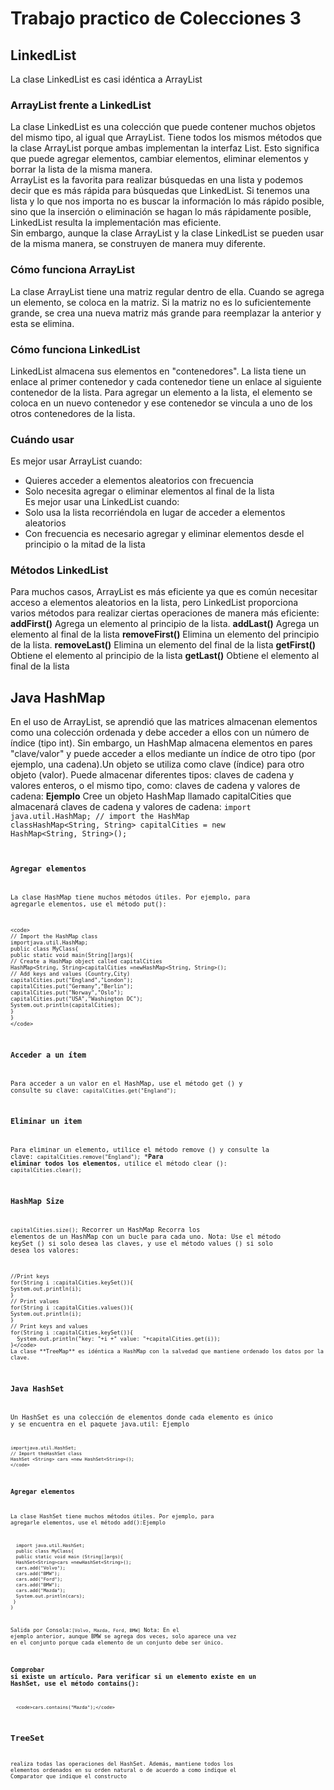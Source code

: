 # Trabajo practico de Colecciones 3
## LinkedList
La clase LinkedList es casi idéntica a ArrayList 
### ArrayList frente a LinkedList
La clase LinkedList es una colección que puede contener muchos objetos del mismo tipo, al igual que ArrayList. Tiene todos los mismos métodos que la clase ArrayList porque ambas implementan la interfaz List. Esto significa que puede agregar elementos, cambiar elementos, eliminar elementos y borrar la lista de la misma manera.</br>
ArrayList es la favorita para realizar búsquedas en una lista y podemos decir que es más rápida para búsquedas que LinkedList. Si tenemos una lista y lo que nos importa no es buscar la información lo más rápido posible, sino que la inserción o eliminación se hagan lo más rápidamente posible, LinkedList resulta la implementación mas eficiente. </br>
Sin embargo, aunque la clase ArrayList y la clase LinkedList se pueden usar de la misma manera, se construyen de manera muy diferente.
### Cómo funciona ArrayList
La clase ArrayList tiene una matriz regular dentro de ella. Cuando se agrega un elemento, se coloca en la matriz. Si la  matriz no es lo suficientemente grande, se crea una nueva matriz más grande para reemplazar la anterior y esta se elimina. 
### Cómo funciona LinkedList
LinkedList almacena sus elementos en "contenedores". La lista tiene un enlace al primer contenedor y cada contenedor tiene un enlace al siguiente contenedor de la lista. Para agregar un elemento a la lista, el elemento se coloca en un nuevo contenedor y ese contenedor se vincula a uno de los otros contenedores de la lista.
### Cuándo usar
Es mejor usar ArrayList cuando:
- Quieres acceder a elementos aleatorios con frecuencia
- Solo necesita agregar o eliminar elementos al final de la lista </br>
Es mejor usar una LinkedList cuando:</br>
- Solo usa la lista recorriéndola en lugar de acceder a elementos aleatorios
- Con frecuencia es necesario agregar y eliminar elementos desde el principio o la mitad de la lista
### Métodos LinkedList
Para  muchos  casos, ArrayList es más eficiente ya que es común necesitar acceso a elementos aleatorios en la lista, pero LinkedList proporciona varios métodos para realizar ciertas operaciones de manera más eficiente:
**addFirst()** Agrega un elemento al principio de la lista.
**addLast()** Agrega un elemento al final de la lista
**removeFirst()** Elimina un elemento del principio de la lista.
**removeLast()** Elimina un elemento del final de la lista
**getFirst()** Obtiene el elemento al principio de la lista
**getLast()** Obtiene el elemento al final de la lista
## Java HashMap
En el uso de ArrayList, se aprendió que las matrices almacenan elementos como una colección ordenada y debe acceder a ellos  con un número de índice (tipo  int). Sin embargo, un HashMap almacena elementos en pares "clave/valor" y puede acceder a  ellos mediante un índice de otro tipo (por ejemplo, una cadena).Un objeto se utiliza como clave (índice) para otro objeto (valor). Puede almacenar diferentes tipos: claves de cadena y valores enteros, o el mismo tipo, como: claves de cadena y valores de cadena:
**Ejemplo** 
Cree  un objeto  HashMap  llamado  capitalCities  que  almacenará  claves  de  cadena  y  valores  de cadena:
<code>import java.util.HashMap; // import the HashMap classHashMap<String, String> capitalCities = new HashMap<String, String>(); <code/>
### Agregar elementos
La  clase  HashMap  tiene  muchos  métodos  útiles.  Por  ejemplo,  para  agregarle  elementos,  use  el método put():

    <code>
    // Import the HashMap class
    importjava.util.HashMap;
    public class MyClass{
    public static void main(String[]args){
    // Create a HashMap object called capitalCities
    HashMap<String, String>capitalCities =newHashMap<String, String>();
    // Add keys and values (Country,City)
    capitalCities.put("England","London");
    capitalCities.put("Germany","Berlin");
    capitalCities.put("Norway","Oslo");
    capitalCities.put("USA","Washington DC");
    System.out.println(capitalCities);
    }
    }
    </code>

### Acceder a un ítem
Para acceder a un valor en el HashMap, use el método get () y consulte su clave:
<code>capitalCities.get("England");</code>
### Eliminar un item
  Para eliminar un elemento, utilice el método remove () y consulte la clave:
<code>capitalCities.remove("England");</code>
***Para eliminar todos los elementos**, utilice el método clear ():
<code>capitalCities.clear();</code>
### HashMap Size
<code>capitalCities.size();</code>
Recorrer un HashMap Recorra los elementos de un HashMap con un bucle para cada uno.
Nota:  Use  el  método  keySet  ()  si  solo  desea  las  claves,  y  use  el  método  values  ()  si  solo  desea  los valores:

    //Print keys
    for(String i :capitalCities.keySet()){
    System.out.println(i);
    }
    // Print values
    for(String i :capitalCities.values()){
    System.out.println(i);
    }
    // Print keys and values
    for(String i :capitalCities.keySet()){
      System.out.println("key: "+i +" value: "+capitalCities.get(i));
    }</code>
    La clase **TreeMap** es idéntica a HashMap con la salvedad que mantiene ordenado los datos por la clave.
  
  ### Java HashSet 
  Un HashSet es una colección de elementos donde cada elemento es único y se encuentra en el paquete java.util: 
  Ejemplo
  <code>
     
    importjava.util.HashSet;
    // Import theHashSet class
    HashSet <String> cars =new HashSet<String>();
    </code> 
 
   ### Agregar elementos
   La  clase  HashSet  tiene  muchos  métodos  útiles.  Por  ejemplo,  para  agregarle  elementos,  use  el método add():Ejemplo
   
      import java.util.HashSet;
      public class MyClass{
      public static void main (String[]args){
      HashSet<String>cars =newHashSet<String>();
      cars.add("Volvo");
      cars.add("BMW");
      cars.add("Ford");
      cars.add("BMW");
      cars.add("Mazda");
      System.out.println(cars);
     }
    }
    
   Salida por Consola:<code>[Volvo, Mazda, Ford, BMW]</code>
   Nota:  En  el  ejemplo  anterior,  aunque  BMW  se  agrega  dos  veces,  solo  aparece  una  vez  en  el conjunto porque cada elemento de un conjunto debe ser único.
      
   ### Comprobar si existe un artículo. Para verificar si un elemento existe en un HashSet, use el método contains():
      <code>cars.contains("Mazda");</code>   
   ## TreeSet 
   realiza todas  las  operaciones  del HashSet.  Además, mantiene  todos  los  elementos ordenados  en  su  orden  natural  o  de  acuerdo  a  como  indique  el  Comparator  que  indique  el constructo
